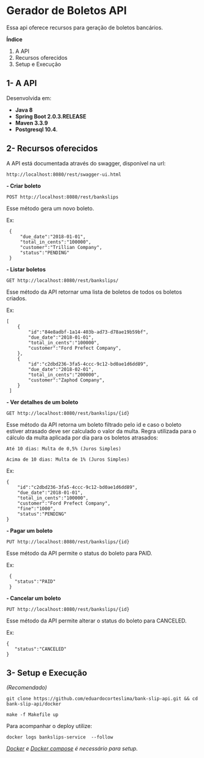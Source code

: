 
# Gerador de Boletos API #

Essa api oferece recursos para geração de boletos bancários.

**Índice**
 1. A API
 2. Recursos oferecidos
 3. Setup e Execução
 
## 1- A API

Desenvolvida em:

 - **Java 8**   
 - **Spring Boot 2.0.3.RELEASE** 
 - **Maven 3.3.9** 
 - **Postgresql 10.4**.

## 2- Recursos oferecidos
A API está documentada através do swagger, disponível na url:

 `http://localhost:8080/rest/swagger-ui.html`
 
 
 **- Criar boleto**
 
`POST http://localhost:8080/rest/bankslips`

Esse método gera um novo boleto.

Ex:
    
	 {
	     "due_date":"2018-01-01", 
		 "total_in_cents":"100000",
		 "customer":"Trillian Company",
		 "status":"PENDING" 
	 }

 **- Listar boletos**
 
 `GET http://localhost:8080/rest/bankslips/`
 
Esse método da API retornar uma lista de boletos de todos os boletos criados.

Ex:

    [
    	{
	    	"id":"84e8adbf-1a14-403b-ad73-d78ae19b59bf",
	    	"due_date":"2018-01-01",
	    	"total_in_cents":"100000",
	    	"customer":"Ford Prefect Company",
    	},
	    {
	    	"id":"c2dbd236-3fa5-4ccc-9c12-bd0ae1d6dd89",
	    	"due_date":"2018-02-01",
	    	"total_in_cents":"200000",
	    	"customer":"Zaphod Company",
	    }
	 ]

 **- Ver detalhes de um boleto**
 
 `GET http://localhost:8080/rest/bankslips/{id}`
 
Esse método da API retorna um boleto filtrado pelo id e caso o boleto estiver atrasado deve ser calculado o valor da multa.
Regra utilizada para o cálculo da multa aplicada por dia para os boletos atrasados:

`Até 10 dias: Multa de 0,5% (Juros Simples)`

`Acima de 10 dias: Multa de 1% (Juros Simples)`


Ex:

	{
	    "id":"c2dbd236-3fa5-4ccc-9c12-bd0ae1d6dd89",
	    "due_date":"2018-01-01",
	    "total_in_cents":"100000",
	    "customer":"Ford Prefect Company",
	    "fine":"1000",
	    "status":"PENDING"
    }

 **- Pagar um boleto**
 
 `PUT http://localhost:8080/rest/bankslips/{id}`
 
Esse método da API permite o status do boleto para PAID.

Ex:

     {
       "status":"PAID"
     }
         


 **- Cancelar um boleto**

`PUT http://localhost:8080/rest/bankslips/{id}`

Esse método da API permite alterar o status do boleto para CANCELED.

Ex:

    {
       "status":"CANCELED"
    }

## 3- Setup e Execução

*(Recomendado)*

    git clone https://github.com/eduardocorteslima/bank-slip-api.git && cd bank-slip-api/docker
	
	make -f Makefile up
	

Para acompanhar o deploy utilize:
	
`docker logs bankslips-service  --follow`

*[Docker](https://docs.docker.com/install/) e [Docker compose](https://docs.docker.com/compose/install/)  é necessário para setup.*


